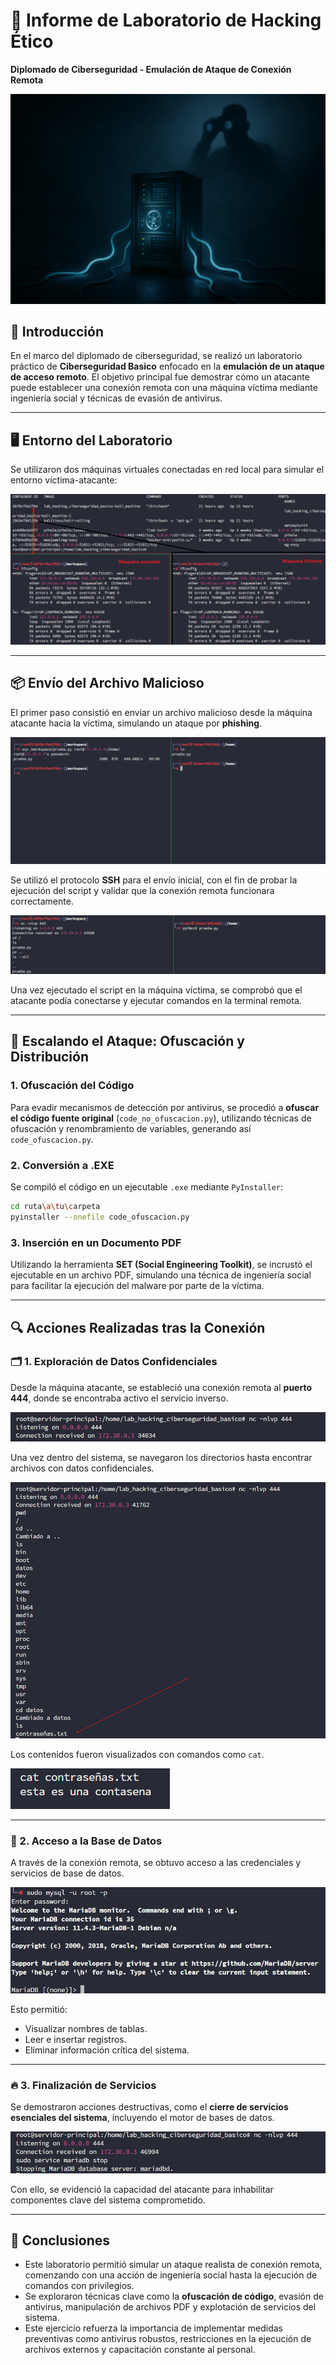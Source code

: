 # 📄 Informe de Laboratorio de Hacking Ético  
**Diplomado de Ciberseguridad - Emulación de Ataque de Conexión Remota**

![Banner](./imagenes/imagen1.png)

## 🧪 Introducción

En el marco del diplomado de ciberseguridad, se realizó un laboratorio práctico de **Ciberseguridad Basico** enfocado en la **emulación de un ataque de acceso remoto**. El objetivo principal fue demostrar cómo un atacante puede establecer una conexión remota con una máquina víctima mediante ingeniería social y técnicas de evasión de antivirus.

---

## 🖥️ Entorno del Laboratorio

Se utilizaron dos máquinas virtuales conectadas en red local para simular el entorno víctima-atacante:

![Entorno del laboratorio](./imagenes/Pasted-image-20241019070352.png)

---

## 📦 Envío del Archivo Malicioso

El primer paso consistió en enviar un archivo malicioso desde la máquina atacante hacia la víctima, simulando un ataque por **phishing**.

![Envío del archivo](./imagenes/Pasted-image-20241019073716.png)

Se utilizó el protocolo **SSH** para el envío inicial, con el fin de probar la ejecución del script y validar que la conexión remota funcionara correctamente.

![Prueba de conexión](./imagenes/Pasted-image-20241019074909.png)

Una vez ejecutado el script en la máquina víctima, se comprobó que el atacante podía conectarse y ejecutar comandos en la terminal remota.

---

## 🧬 Escalando el Ataque: Ofuscación y Distribución

### 1. Ofuscación del Código

Para evadir mecanismos de detección por antivirus, se procedió a **ofuscar el código fuente original** (`code_no_ofuscacion.py`), utilizando técnicas de ofuscación y renombramiento de variables, generando así `code_ofuscacion.py`.

### 2. Conversión a .EXE

Se compiló el código en un ejecutable `.exe` mediante `PyInstaller`:

```bash
cd ruta\a\tu\carpeta
pyinstaller --onefile code_ofuscacion.py
```

### 3. Inserción en un Documento PDF

Utilizando la herramienta **SET (Social Engineering Toolkit)**, se incrustó el ejecutable en un archivo PDF, simulando una técnica de ingeniería social para facilitar la ejecución del malware por parte de la víctima.

---

## 🔍 Acciones Realizadas tras la Conexión

### 🗂️ 1. Exploración de Datos Confidenciales

Desde la máquina atacante, se estableció una conexión remota al **puerto 444**, donde se encontraba activo el servicio inverso.

![Conexión establecida](./imagenes/Pasted-image-20241019090710.png)

Una vez dentro del sistema, se navegaron los directorios hasta encontrar archivos con datos confidenciales.

![Exploración de archivos](./imagenes/Pasted-image-20241019091026.png)

Los contenidos fueron visualizados con comandos como `cat`.

![Visualización de archivos](./imagenes/Pasted-image-20241019091117.png)

---

### 🧬 2. Acceso a la Base de Datos

A través de la conexión remota, se obtuvo acceso a las credenciales y servicios de base de datos.

![Acceso a la base de datos](./imagenes/Pasted-image-20241019092246.png)

Esto permitió:

- Visualizar nombres de tablas.
- Leer e insertar registros.
- Eliminar información crítica del sistema.

---

### 🔥 3. Finalización de Servicios

Se demostraron acciones destructivas, como el **cierre de servicios esenciales del sistema**, incluyendo el motor de bases de datos.

![Finalización de procesos](./imagenes/Pasted-image-20241019092916.png)

Con ello, se evidenció la capacidad del atacante para inhabilitar componentes clave del sistema comprometido.

---

## 🧠 Conclusiones

- Este laboratorio permitió simular un ataque realista de conexión remota, comenzando con una acción de ingeniería social hasta la ejecución de comandos con privilegios.
- Se exploraron técnicas clave como la **ofuscación de código**, evasión de antivirus, manipulación de archivos PDF y explotación de servicios del sistema.
- Este ejercicio refuerza la importancia de implementar medidas preventivas como antivirus robustos, restricciones en la ejecución de archivos externos y capacitación constante al personal.

